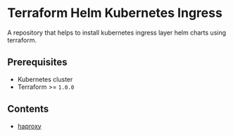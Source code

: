 # Terraform Helm Kubernetes Ingress

A repository that helps to install kubernetes ingress layer helm charts using terraform.

## Prerequisites

- Kubernetes cluster
- Terraform >= `1.0.0`

## Contents

- [haproxy](haproxy/README.md)